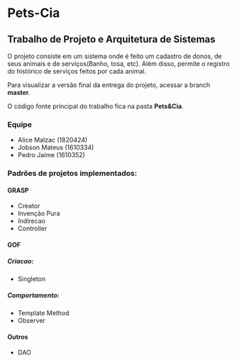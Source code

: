 # Pets-Cia

## Trabalho de Projeto e Arquitetura de Sistemas
O projeto consiste em um sistema onde é feito um cadastro de donos, de seus animais e de serviços(Banho, tosa, etc). Além disso, permite o registro do histórico de serviços feitos por cada animal.

Para visualizar a versão final da entrega do projeto, acessar a branch **master**.

O código fonte principal do trabalho fica na pasta **Pets&Cia**.

### Equipe
- Alice Malzac (1820424)
- Jobson Mateus (1610334)
- Pedro Jaime (1610352)

### Padrões de projetos implementados:

#### GRASP
- Creator
- Invenção Pura
- Indirecao
- Controller

#### GOF

##### Criacao:
- Singleton

##### Comportamento:
- Template Method
- Observer

#### Outros
- DAO
